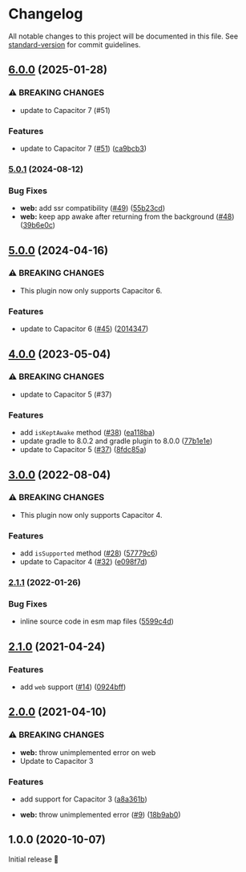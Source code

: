 # Changelog

All notable changes to this project will be documented in this file. See [standard-version](https://github.com/conventional-changelog/standard-version) for commit guidelines.

## [6.0.0](https://github.com/capacitor-community/keep-awake/compare/v5.0.1...v6.0.0) (2025-01-28)


### ⚠ BREAKING CHANGES

* update to Capacitor 7 (#51)

### Features

* update to Capacitor 7 ([#51](https://github.com/capacitor-community/keep-awake/issues/51)) ([ca9bcb3](https://github.com/capacitor-community/keep-awake/commit/ca9bcb356c2c3c25a2286564c47ff1238b084227))

### [5.0.1](https://github.com/capacitor-community/keep-awake/compare/v5.0.0...v5.0.1) (2024-08-12)


### Bug Fixes

* **web:** add ssr compatibility ([#49](https://github.com/capacitor-community/keep-awake/issues/49)) ([55b23cd](https://github.com/capacitor-community/keep-awake/commit/55b23cd1389c509bb1906b5ebe68f021a3daf189))
* **web:** keep app awake after returning from the background ([#48](https://github.com/capacitor-community/keep-awake/issues/48)) ([39b6e0c](https://github.com/capacitor-community/keep-awake/commit/39b6e0cf0c186210f0022d4a7bcb2fe6e2ba01e6))

## [5.0.0](https://github.com/capacitor-community/keep-awake/compare/v4.0.0...v5.0.0) (2024-04-16)


### ⚠ BREAKING CHANGES

* This plugin now only supports Capacitor 6.

### Features

* update to Capacitor 6 ([#45](https://github.com/capacitor-community/keep-awake/issues/45)) ([2014347](https://github.com/capacitor-community/keep-awake/commit/2014347b4778d6135aa608dff94df8ee2f6ccf84))

## [4.0.0](https://github.com/capacitor-community/keep-awake/compare/v3.0.0...v4.0.0) (2023-05-04)


### ⚠ BREAKING CHANGES

* update to Capacitor 5 (#37)

### Features

* add `isKeptAwake` method ([#38](https://github.com/capacitor-community/keep-awake/issues/38)) ([ea118ba](https://github.com/capacitor-community/keep-awake/commit/ea118ba9ee46fbd5c43ca3458237709670d5ca98))
* update gradle to 8.0.2 and gradle plugin to 8.0.0 ([77b1e1e](https://github.com/capacitor-community/keep-awake/commit/77b1e1eae2aa30b1ff6988534986425f3dddaa61))
* update to Capacitor 5 ([#37](https://github.com/capacitor-community/keep-awake/issues/37)) ([8fdc85a](https://github.com/capacitor-community/keep-awake/commit/8fdc85abf2358004475a67fbd4afa35729004b89))

## [3.0.0](https://github.com/capacitor-community/keep-awake/compare/v2.1.1...v3.0.0) (2022-08-04)


### ⚠ BREAKING CHANGES

* This plugin now only supports Capacitor 4.

### Features

* add `isSupported` method ([#28](https://github.com/capacitor-community/keep-awake/issues/28)) ([57779c6](https://github.com/capacitor-community/keep-awake/commit/57779c6b25a9b7389d1e471b8fbfe9aae3bc7f87))
* update to Capacitor 4 ([#32](https://github.com/capacitor-community/keep-awake/issues/32)) ([e098f7d](https://github.com/capacitor-community/keep-awake/commit/e098f7d205ddbee877c2b88b924d2821fec77309))

### [2.1.1](https://github.com/capacitor-community/keep-awake/compare/v2.1.0...v2.1.1) (2022-01-26)


### Bug Fixes

* inline source code in esm map files ([5599c4d](https://github.com/capacitor-community/keep-awake/commit/5599c4dcb04c56812e1be7dd499c35c7bdf08291))

## [2.1.0](https://github.com/capacitor-community/keep-awake/compare/v2.0.0...v2.1.0) (2021-04-24)


### Features

* add `web` support ([#14](https://github.com/capacitor-community/keep-awake/issues/14)) ([0924bff](https://github.com/capacitor-community/keep-awake/commit/0924bffec8cff2f99deb8856280309fa3ccb443a))

## [2.0.0](https://github.com/capacitor-community/keep-awake/compare/v1.0.0...v2.0.0) (2021-04-10)


### ⚠ BREAKING CHANGES

* **web:** throw unimplemented error on web
* Update to Capacitor 3

### Features

* add support for Capacitor 3 ([a8a361b](https://github.com/capacitor-community/keep-awake/commit/a8a361b91b626869867c0f46f1c16d1ae4812534))


* **web:** throw unimplemented error ([#9](https://github.com/capacitor-community/keep-awake/issues/9)) ([18b9ab0](https://github.com/capacitor-community/keep-awake/commit/18b9ab035511a3fcdad01801e4eb7635a1ef99ab))

## 1.0.0 (2020-10-07)

Initial release 🎉
